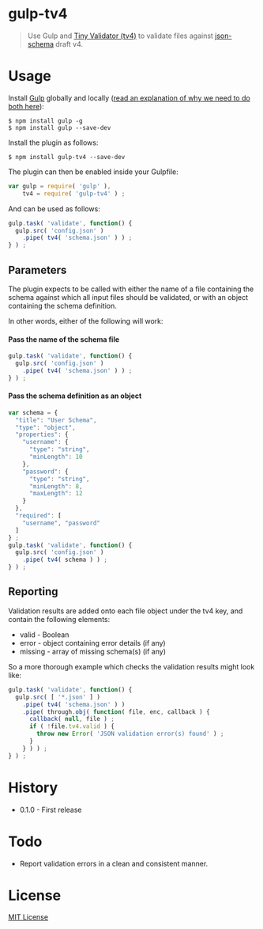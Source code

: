 # gulp-tv4

> Use Gulp and [Tiny Validator (tv4)](https://github/com/geraintluff/tv4) to validate files against [json-schema](https://json-schema.org/) draft v4.


# Usage

Install [Gulp](https://gulpjs.com) globally and locally ([read an explanation of why we need to do both here](http://blog.dwaynecrooks.com/post/110903139442/why-do-we-need-to-install-gulp-globally-and)):

```shell
$ npm install gulp -g
$ npm install gulp --save-dev
```

Install the plugin as follows:

```shell
$ npm install gulp-tv4 --save-dev
```

The plugin can then be enabled inside your Gulpfile:

```js
var gulp = require( 'gulp' ),
    tv4 = require( 'gulp-tv4' ) ;
```

And can be used as follows:

```js
gulp.task( 'validate', function() {
  gulp.src( 'config.json' )
    .pipe( tv4( 'schema.json' ) ) ;
} ) ;
```


## Parameters

The plugin expects to be called with either the name of a file containing the schema against which all input files should be validated, or with an object containing the schema definition.

In other words, either of the following will work:

#### Pass the name of the schema file

```js
gulp.task( 'validate', function() {
  gulp.src( 'config.json' )
    .pipe( tv4( 'schema.json' ) ) ;
} ) ;
```

#### Pass the schema definition as an object

```js
var schema = {
  "title": "User Schema",
  "type": "object",
  "properties": {
    "username": {
      "type": "string",
      "minLength": 10
    },
    "password": {
      "type": "string",
      "minLength": 8,
      "maxLength": 12
    }
  },
  "required": [
    "username", "password"
  ]
} ;
gulp.task( 'validate', function() {
  gulp.src( 'config.json' )
    .pipe( tv4( schema ) ) ;
} ) ;
```


## Reporting

Validation results are added onto each file object under the tv4 key, and contain the following elements:

* valid - Boolean
* error - object containing error details (if any)
* missing - array of missing schema(s) (if any)

So a more thorough example which checks the validation results might look like:

```js
gulp.task( 'validate', function() {
  gulp.src( [ '*.json' ] )
    .pipe( tv4( 'schema.json' ) )
    .pipe( through.obj( function( file, enc, callback ) {
      callback( null, file ) ;
      if ( !file.tv4.valid ) {
        throw new Error( 'JSON validation error(s) found' ) ;
      }
    } ) ) ;
} ) ;
```


# History

* 0.1.0 - First release


# Todo

* Report validation errors in a clean and consistent manner.


# License

[MIT License](http://en.wikipedia.org/wiki/MIT_License)
